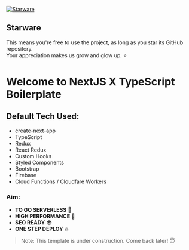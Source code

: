 [![Starware](https://img.shields.io/badge/⭐-Starware-f5a91a?labelColor=black)](https://github.com/zepfietje/starware)

## Starware

This means you're free to use the project, as long as you star its GitHub repository.  
Your appreciation makes us grow and glow up. ⭐

# **Welcome to NextJS X TypeScript Boilerplate**

## Default Tech Used:

- create-next-app
- TypeScript
- Redux
- React Redux
- Custom Hooks
- Styled Components
- Bootstrap
- Firebase
- Cloud Functions / Cloudfare Workers

### Aim:

- **TO GO SERVERLESS** 🚀
- **HIGH PERFORMANCE** 💪
- **SEO READY** 😎
- **ONE STEP DEPLOY** 🔥

> Note: This template is under construction. Come back later! 😇
